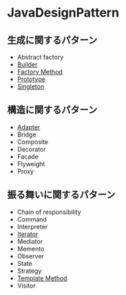 # JavaDesignPattern
## 生成に関するパターン
- Abstract factory
- [Builder](./ken/ishii/Builder/)
- [Factory Method](./ken/ishii/FactoryMethod/)
- [Prototype](./ken/ishii/Prototype/)
- [Singleton](./ken/ishii/Singleton/)
## 構造に関するパターン
- [Adapter](./ken/ishii/Adapter/)
- Bridge
- Composite
- Decorator
- Facade
- Flyweight
- Proxy
## 振る舞いに関するパターン
- Chain of responsibility
- Command
- Interpreter
- [Iterator](./ken/ishii/Iterator/)
- Mediator
- Memento
- Observer
- State
- Strategy
- [Template Method](./ken/ishii/TemplateMethod/)
- Visitor